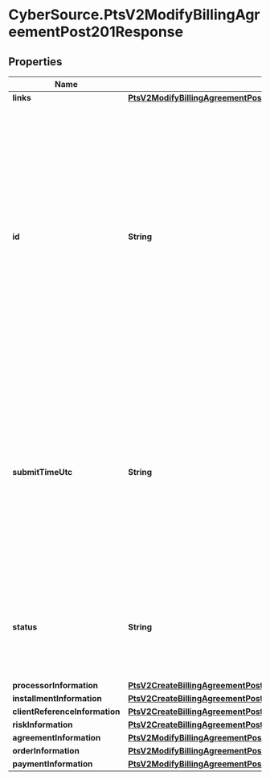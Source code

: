 # CyberSource.PtsV2ModifyBillingAgreementPost201Response

## Properties
Name | Type | Description | Notes
------------ | ------------- | ------------- | -------------
**links** | [**PtsV2ModifyBillingAgreementPost201ResponseLinks**](PtsV2ModifyBillingAgreementPost201ResponseLinks.md) |  | [optional] 
**id** | **String** | An unique identification number generated by Cybersource to identify the submitted request. Returned by all services. It is also appended to the endpoint of the resource. On incremental authorizations, this value with be the same as the identification number returned in the original authorization response.  | [optional] 
**submitTimeUtc** | **String** | Time of request in UTC. Format: `YYYY-MM-DDThh:mm:ssZ` **Example** `2016-08-11T22:47:57Z` equals August 11, 2016, at 22:47:57 (10:47:57 p.m.). The `T` separates the date and the time. The `Z` indicates UTC.  Returned by Cybersource for all services.  | [optional] 
**status** | **String** | The status of the billing agreement. Possible value is:   - PENDING   - REVOKED   - ACTIVE   - FAILED   - EXPIRED   - INACTIVE  | [optional] 
**processorInformation** | [**PtsV2CreateBillingAgreementPost201ResponseProcessorInformation**](PtsV2CreateBillingAgreementPost201ResponseProcessorInformation.md) |  | [optional] 
**installmentInformation** | [**PtsV2CreateBillingAgreementPost201ResponseInstallmentInformation**](PtsV2CreateBillingAgreementPost201ResponseInstallmentInformation.md) |  | [optional] 
**clientReferenceInformation** | [**PtsV2CreateBillingAgreementPost201ResponseClientReferenceInformation**](PtsV2CreateBillingAgreementPost201ResponseClientReferenceInformation.md) |  | [optional] 
**riskInformation** | [**PtsV2CreateBillingAgreementPost201ResponseRiskInformation**](PtsV2CreateBillingAgreementPost201ResponseRiskInformation.md) |  | [optional] 
**agreementInformation** | [**PtsV2ModifyBillingAgreementPost201ResponseAgreementInformation**](PtsV2ModifyBillingAgreementPost201ResponseAgreementInformation.md) |  | [optional] 
**orderInformation** | [**PtsV2ModifyBillingAgreementPost201ResponseOrderInformation**](PtsV2ModifyBillingAgreementPost201ResponseOrderInformation.md) |  | [optional] 
**paymentInformation** | [**PtsV2ModifyBillingAgreementPost201ResponsePaymentInformation**](PtsV2ModifyBillingAgreementPost201ResponsePaymentInformation.md) |  | [optional] 


